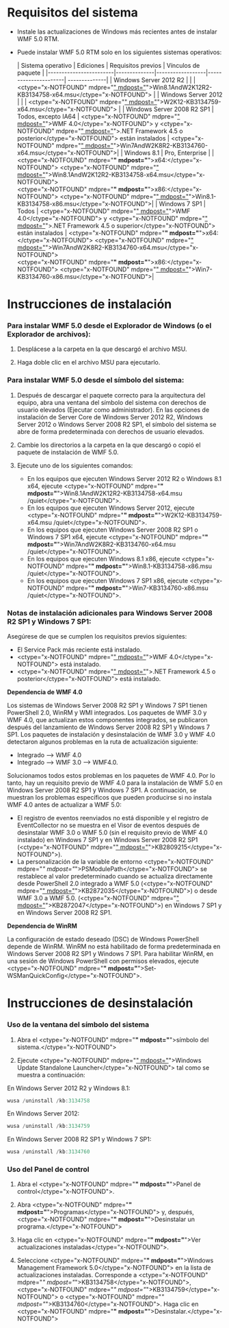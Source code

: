 # Requisitos del sistema

- Instale las actualizaciones de Windows más recientes antes de instalar WMF 5.0 RTM.
- Puede instalar WMF 5.0 RTM solo en los siguientes sistemas operativos:

    | Sistema operativo       | Ediciones         | Requisitos previos        |  Vínculos de paquete |
    |------------------------|--------------|------------------|----------------------| --------------|
    | Windows Server 2012 R2 |  |  | <ctype="x-NOTFOUND" mdpre="[" mdpost="](http://go.microsoft.com/fwlink/?LinkId=717507)">Win8.1AndW2K12R2-KB3134758-x64.msu</ctype="x-NOTFOUND"> |
    | Windows Server 2012    |  |  | <ctype="x-NOTFOUND" mdpre="[" mdpost="](http://go.microsoft.com/fwlink/?LinkId=717506)">W2K12-KB3134759-x64.msu</ctype="x-NOTFOUND"> |
    | Windows Server 2008 R2 SP1 | Todos, excepto IA64 | <ctype="x-NOTFOUND" mdpre="[" mdpost="](http://www.microsoft.com/en-us/download/details.aspx?id=40855)">WMF 4.0</ctype="x-NOTFOUND"> y <ctype="x-NOTFOUND" mdpre="[" mdpost="](https://msdn.microsoft.com/en-us/library/5a4x27ek.aspx)">.NET Framework 4.5 o posterior</ctype="x-NOTFOUND"> están instalados | <ctype="x-NOTFOUND" mdpre="[" mdpost="](http://go.microsoft.com/fwlink/?LinkId=717504)">Win7AndW2K8R2-KB3134760-x64.msu</ctype="x-NOTFOUND">|
    | Windows 8.1 | Pro, Enterprise | | <ctype="x-NOTFOUND" mdpre="**" mdpost="**">x64:</ctype="x-NOTFOUND"> <ctype="x-NOTFOUND" mdpre="[" mdpost="](http://go.microsoft.com/fwlink/?LinkId=717507)">Win8.1AndW2K12R2-KB3134758-x64.msu</ctype="x-NOTFOUND"> </br> <ctype="x-NOTFOUND" mdpre="**" mdpost="**">x86:</ctype="x-NOTFOUND">  <ctype="x-NOTFOUND" mdpre="[" mdpost="](http://go.microsoft.com/fwlink/?LinkID=717963)">Win8.1-KB3134758-x86.msu</ctype="x-NOTFOUND">|
    | Windows 7 SP1 | Todos | <ctype="x-NOTFOUND" mdpre="[" mdpost="](http://www.microsoft.com/en-us/download/details.aspx?id=40855)">WMF 4.0</ctype="x-NOTFOUND"> y <ctype="x-NOTFOUND" mdpre="[" mdpost="](https://msdn.microsoft.com/en-us/library/5a4x27ek.aspx)">.NET Framework 4.5 o superior</ctype="x-NOTFOUND"> están instalados | <ctype="x-NOTFOUND" mdpre="**" mdpost="**">x64:</ctype="x-NOTFOUND">  <ctype="x-NOTFOUND" mdpre="[" mdpost="](http://go.microsoft.com/fwlink/?LinkId=717504)">Win7AndW2K8R2-KB3134760-x64.msu</ctype="x-NOTFOUND">  </br> <ctype="x-NOTFOUND" mdpre="**" mdpost="**">x86:</ctype="x-NOTFOUND">  <ctype="x-NOTFOUND" mdpre="[" mdpost="](http://go.microsoft.com/fwlink/?LinkID=717962)">Win7-KB3134760-x86.msu</ctype="x-NOTFOUND">|

# Instrucciones de instalación

### Para instalar WMF 5.0 desde el Explorador de Windows (o el Explorador de archivos):

1. Desplácese a la carpeta en la que descargó el archivo MSU.

2. Haga doble clic en el archivo MSU para ejecutarlo.

### Para instalar WMF 5.0 desde el símbolo del sistema:

1. Después de descargar el paquete correcto para la arquitectura del equipo, abra una ventana del símbolo del sistema con derechos de usuario elevados (Ejecutar como administrador). En las opciones de instalación de Server Core de Windows Server 2012 R2, Windows Server 2012 o Windows Server 2008 R2 SP1, el símbolo del sistema se abre de forma predeterminada con derechos de usuario elevados.

2. Cambie los directorios a la carpeta en la que descargó o copió el paquete de instalación de WMF 5.0.

3. Ejecute uno de los siguientes comandos:
    - En los equipos que ejecuten Windows Server 2012 R2 o Windows 8.1 x64, ejecute <ctype="x-NOTFOUND" mdpre="**" mdpost="**">Win8.1AndW2K12R2-KB3134758-x64.msu /quiet</ctype="x-NOTFOUND">.
    - En los equipos que ejecuten Windows Server 2012, ejecute <ctype="x-NOTFOUND" mdpre="**" mdpost="**">W2K12-KB3134759-x64.msu /quiet</ctype="x-NOTFOUND">.
    - En los equipos que ejecuten Windows Server 2008 R2 SP1 o Windows 7 SP1 x64, ejecute <ctype="x-NOTFOUND" mdpre="**" mdpost="**">Win7AndW2K8R2-KB3134760-x64.msu /quiet</ctype="x-NOTFOUND">.
    - En los equipos que ejecuten Windows 8.1 x86, ejecute <ctype="x-NOTFOUND" mdpre="**" mdpost="**">Win8.1-KB3134758-x86.msu /quiet</ctype="x-NOTFOUND">.
    - En los equipos que ejecuten Windows 7 SP1 x86, ejecute <ctype="x-NOTFOUND" mdpre="**" mdpost="**">Win7-KB3134760-x86.msu /quiet</ctype="x-NOTFOUND">.

### Notas de instalación adicionales para Windows Server 2008 R2 SP1 y Windows 7 SP1:

Asegúrese de que se cumplen los requisitos previos siguientes:
- El Service Pack más reciente está instalado.
- <ctype="x-NOTFOUND" mdpre="[" mdpost="](http://www.microsoft.com/en-us/download/details.aspx?id=40855)">WMF 4.0</ctype="x-NOTFOUND"> está instalado.
- <ctype="x-NOTFOUND" mdpre="[" mdpost="](https://msdn.microsoft.com/en-us/library/5a4x27ek.aspx)">.NET Framework 4.5 o posterior</ctype="x-NOTFOUND"> está instalado.

**Dependencia de WMF 4.0**

Los sistemas de Windows Server 2008 R2 SP1 y Windows 7 SP1 tienen PowerShell 2.0, WinRM y WMI integrados. Los paquetes de WMF 3.0 y WMF 4.0, que actualizan estos componentes integrados, se publicaron después del lanzamiento de Windows Server 2008 R2 SP1 y Windows 7 SP1. Los paquetes de instalación y desinstalación de WMF 3.0 y WMF 4.0 detectaron algunos problemas en la ruta de actualización siguiente:

- Integrado --> WMF 4.0
- Integrado --> WMF 3.0 --> WMF4.0. 

Solucionamos todos estos problemas en los paquetes de WMF 4.0. Por lo tanto, hay un requisito previo de WMF 4.0 para la instalación de WMF 5.0 en Windows Server 2008 R2 SP1 y Windows 7 SP1. A continuación, se muestran los problemas específicos que pueden producirse si no instala WMF 4.0 antes de actualizar a WMF 5.0:

- El registro de eventos reenviados no está disponible y el registro de EventCollector no se muestra en el Visor de eventos después de desinstalar WMF 3.0 o WMF 5.0 (sin el requisito previo de WMF 4.0 instalado) en Windows 7 SP1 y en Windows Server 2008 R2 SP1 (<ctype="x-NOTFOUND" mdpre="[" mdpost="](https://support.microsoft.com/en-us/kb/2809215)">KB2809215</ctype="x-NOTFOUND">).
- La personalización de la variable de entorno <ctype="x-NOTFOUND" mdpre="*" mdpost="*">PSModulePath</ctype="x-NOTFOUND"> se restablece al valor predeterminado cuando se actualiza directamente desde PowerShell 2.0 integrado a WMF 5.0 (<ctype="x-NOTFOUND" mdpre="[" mdpost="](https://support.microsoft.com/en-us/kb/2872035)">KB2872035</ctype="x-NOTFOUND">) o desde WMF 3.0 a WMF 5.0. (<ctype="x-NOTFOUND" mdpre="[" mdpost="](https://support.microsoft.com/en-us/kb/2872047)">KB2872047</ctype="x-NOTFOUND">) en Windows 7 SP1 y en Windows Server 2008 R2 SP1.

**Dependencia de WinRM**

La configuración de estado deseado (DSC) de Windows PowerShell depende de WinRM. WinRM no está habilitado de forma predeterminada en Windows Server 2008 R2 SP1 y Windows 7 SP1. Para habilitar WinRM, en una sesión de Windows PowerShell con permisos elevados, ejecute <ctype="x-NOTFOUND" mdpre="**" mdpost="**">Set-WSManQuickConfig</ctype="x-NOTFOUND">.

# Instrucciones de desinstalación

### Uso de la ventana del símbolo del sistema

1.  Abra el <ctype="x-NOTFOUND" mdpre="**" mdpost="**">símbolo del sistema.</ctype="x-NOTFOUND">

2.  Ejecute <ctype="x-NOTFOUND" mdpre="[" mdpost="](https://support.microsoft.com/en-us/kb/934307)">Windows Update Standalone Launcher</ctype="x-NOTFOUND"> tal como se muestra a continuación:

En Windows Server 2012 R2 y Windows 8.1:
```powershell
wusa /uninstall /kb:3134758
```
En Windows Server 2012:
```powershell
wusa /uninstall /kb:3134759
```
En Windows Server 2008 R2 SP1 y Windows 7 SP1:
```powershell
wusa /uninstall /kb:3134760
```

### Uso del Panel de control

1.  Abra el <ctype="x-NOTFOUND" mdpre="**" mdpost="**">Panel de control</ctype="x-NOTFOUND">.

2.  Abra <ctype="x-NOTFOUND" mdpre="**" mdpost="**">Programas</ctype="x-NOTFOUND"> y, después, <ctype="x-NOTFOUND" mdpre="**" mdpost="**">Desinstalar un programa.</ctype="x-NOTFOUND">

3.  Haga clic en <ctype="x-NOTFOUND" mdpre="**" mdpost="**">Ver actualizaciones instaladas</ctype="x-NOTFOUND">.

4.  Seleccione <ctype="x-NOTFOUND" mdpre="**" mdpost="**">Windows Management Framework 5.0</ctype="x-NOTFOUND"> en la lista de actualizaciones instaladas. Corresponde a <ctype="x-NOTFOUND" mdpre="*" mdpost="*">KB3134758</ctype="x-NOTFOUND">, <ctype="x-NOTFOUND" mdpre="*" mdpost="*">KB3134759</ctype="x-NOTFOUND"> o <ctype="x-NOTFOUND" mdpre="*" mdpost="*">KB3134760</ctype="x-NOTFOUND">. Haga clic en <ctype="x-NOTFOUND" mdpre="**" mdpost="**">Desinstalar.</ctype="x-NOTFOUND">


<!--HONumber=Mar16_HO4-->


